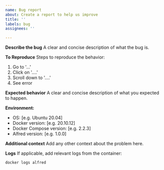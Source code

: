 ```yaml
---
name: Bug report
about: Create a report to help us improve
title: ''
labels: bug
assignees: ''

---
```


**Describe the bug**
A clear and concise description of what the bug is.

**To Reproduce**
Steps to reproduce the behavior:
1. Go to '...'
2. Click on '....'
3. Scroll down to '....'
4. See error

**Expected behavior**
A clear and concise description of what you expected to happen.

**Environment:**
 - OS: [e.g. Ubuntu 20.04]
 - Docker version: [e.g. 20.10.12]
 - Docker Compose version: [e.g. 2.2.3]
 - Alfred version: [e.g. 1.0.0]

**Additional context**
Add any other context about the problem here.

**Logs**
If applicable, add relevant logs from the container:
```bash
docker logs alfred
``` 